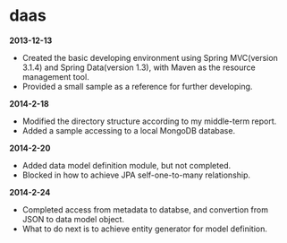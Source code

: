 daas
====
<b>2013-12-13</b>
<ul>
<li>Created the basic developing environment using Spring MVC(version 3.1.4) and Spring Data(version 1.3), with Maven as the resource management tool.</li>
<li>Provided a small sample as a reference for further developing.</li>
</ul>

<b>2014-2-18</b>
<ul>
<li>Modified the directory structure according to my middle-term report.</li>
<li>Added a sample accessing to a local MongoDB database.</li>
</ul>

<b>2014-2-20</b>
<ul>
<li>Added data model definition module, but not completed.</li>
<li>Blocked in how to achieve JPA self-one-to-many relationship.</li>
</ul>

<b>2014-2-24</b>
<ul>
<li>Completed access from metadata to databse, and convertion from JSON to data model object.</li>
<li>What to do next is to achieve entity generator for model definition.</li>
</ul>
